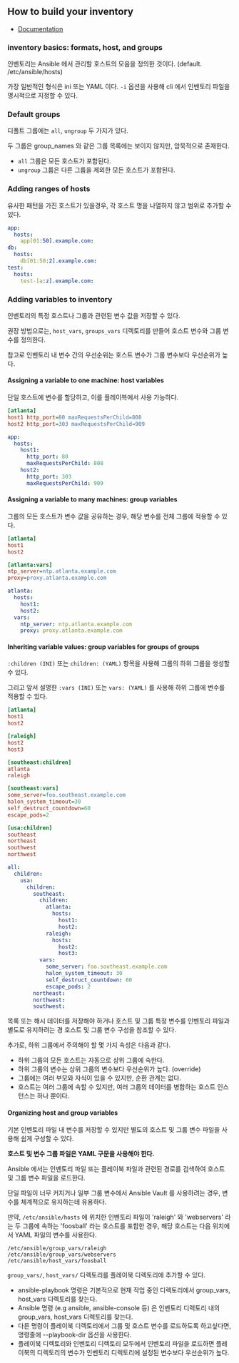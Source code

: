 ## How to build your inventory

* [Documentation](https://docs.ansible.com/ansible/latest/user_guide/intro_inventory.html#how-to-build-your-inventory)


### inventory basics: formats, host, and groups

인벤토리는 Ansible 에서 관리할 호스트의 모음을 정의한 것이다. (default. /etc/ansible/hosts)

가장 일반적인 형식은 ini 또는 YAML 이다. `-i` 옵션을 사용해 cli 에서 인벤토리 파일을 명시적으로 지정할 수 있다.


### Default groups 

디폴트 그룹에는 `all`, `ungroup` 두 가지가 있다. 

두 그룹은 group_names 와 같은 그룹 목록에는 보이지 않지만, 암묵적으로 존재한다.

* `all` 그룹은 모든 호스트가 포함된다.
* `ungroup` 그룹은 다른 그룹을 제외한 모든 호스트가 포함된다.


### Adding ranges of hosts

유사한 패턴을 가진 호스트가 있을경우, 각 호스트 명을 나열하지 않고 범위로 추가할 수 있다.

```yaml
app:
  hosts:
    app[01:50].example.com:
db:
  hosts:
    db[01:50:2].example.com:
test:
  hosts:
    test-[a:z].example.com:
```


### Adding variables to inventory

인벤토리의 특정 호스트나 그룹과 관련된 변수 값을 저장할 수 있다. 

권장 방법으로는, `host_vars`, `groups_vars` 디렉토리를 만들어 호스트 변수와 그룹 변수를 정의한다.

참고로 인벤토리 내 변수 간의 우선순위는 호스트 변수가 그룹 변수보다 우선순위가 높다.

#### Assigning a variable to one machine: host variables

단일 호스트에 변수를 할당하고, 이를 플레이븍에서 사용 가능하다.

```ini
[atlanta]
host1 http_port=80 maxRequestsPerChild=808
host2 http_port=303 maxRequestsPerChild=909
```

```yaml
app:
  hosts:
    host1:
      http_port: 80
      maxRequestsPerChild: 808
    host2:
      http_port: 303
      maxRequestsPerChild: 909
```

#### Assigning a variable to many machines: group variables

그룹의 모든 호스트가 변수 값을 공유하는 경우, 해당 변수를 전체 그룹에 적용할 수 있다.

```ini
[atlanta]
host1
host2

[atlanta:vars]
ntp_server=ntp.atlanta.example.com
proxy=proxy.atlanta.example.com
```

```yaml
atlanta:
  hosts:
    host1:
    host2:
  vars:
    ntp_server: ntp.atlanta.example.com
    proxy: proxy.atlanta.example.com
```

#### Inheriting variable values: group variables for groups of groups

`:children (INI)` 또는 `children: (YAML)` 항목을 사용해 그룹의 하위 그룹을 생성할 수 있다.

그리고 앞서 설명한 `:vars (INI)` 또는 `vars: (YAML)` 를 사용해 하위 그룹에 변수를 적용할 수 있다.

```ini
[atlanta]
host1
host2

[raleigh]
host2
host3

[southeast:children]
atlanta
raleigh

[southeast:vars]
some_server=foo.southeast.example.com
halon_system_timeout=30
self_destruct_countdown=60
escape_pods=2

[usa:children]
southeast
northeast
southwest
northwest
```

```yaml
all:
  children:
    usa:
      children:
        southeast:
          children:
            atlanta:
              hosts:
                host1:
                host2:
            raleigh:
              hosts:
                host2:
                host3:
          vars:
            some_server: foo.southeast.example.com
            halon_system_timeout: 30
            self_destruct_countdown: 60
            escape_pods: 2
        northeast:
        northwest:
        southwest:
```

목록 또는 해시 데이터를 저장해야 하거나 호스트 및 그룹 특정 변수를 인벤토리 파일과 별도로 유지하려는 경 호스트 및 그룹 변수 구성을 참조할 수 있다.

추가로, 하위 그룹에서 주의해야 할 몇 가지 속성은 다음과 같다.

* 하위 그룹의 모든 호스트는 자동으로 상위 그룹에 속한다.
* 하위 그룹의 변수는 상위 그룹의 변수보다 우선순위가 높다. (override)
* 그룹에는 여러 부모와 자식이 있을 수 있지만, 순환 관계는 없다.
* 호스트는 여러 그룹에 속할 수 있지만, 여러 그룹의 데이터를 병합하는 호스트 인스턴스는 하나 뿐이다.

#### Organizing host and group variables

기본 인벤토리 파일 내 변수를 저장할 수 있지만 별도의 호스트 및 그룹 변수 파일을 사용해 쉽게 구성할 수 있다.

**호스트 및 변수 그룹 파일은 YAML 구문을 사용해야 한다.** 

Ansible 에서는 인벤토리 파일 또는 플레이북 파일과 관련된 경로를 검색하여 호스트 및 그룹 변수 파일을 로드한다.

단일 파일이 너무 커지거나 일부 그룹 변수에서 Ansible Vault 를 사용하려는 경우, 변수를 체계적으로 유지하는데 유용하다.

만약, `/etc/ansible/hosts` 에 위치한 인벤토리 파일이 'raleigh' 와 'webservers' 라는 두 그룹에 속하는 'foosball' 라는 호스트를 포함한 경우, 해당 호스트는 다음 위치에서 YAML 파일의 변수를 사용한다.
```shell
/etc/ansible/group_vars/raleigh
/etc/ansible/group_vars/webservers
/etc/ansible/host_vars/foosball
```

`group_vars/`, `host_vars/` 디렉토리를 플레이북 디렉토리에 추가할 수 있다.

* ansible-playbook 명령은 기본적으로 현재 작업 중인 디렉토리에서 group_vars, host_vars 디렉토리를 찾는다.
* Ansible 명령 (e.g ansible, ansible-console 등) 은 인벤토리 디렉토리 내의 group_vars, host_vars 디렉토리를 찾는다. 
* 다른 명령이 플레이북 디렉토리에서 그룹 및 호스트 변수를 로드하도록 하고싶다면, 명령줄에 --playbook-dir 옵션을 사용한다.
* 플레이북 디렉토리와 인벤토리 디렉토리 모두에서 인벤토리 파일을 로드하면 플레이북의 디렉토리의 변수가 인벤토리 디렉토리에 설정된 변수보다 우선순위가 높다.
